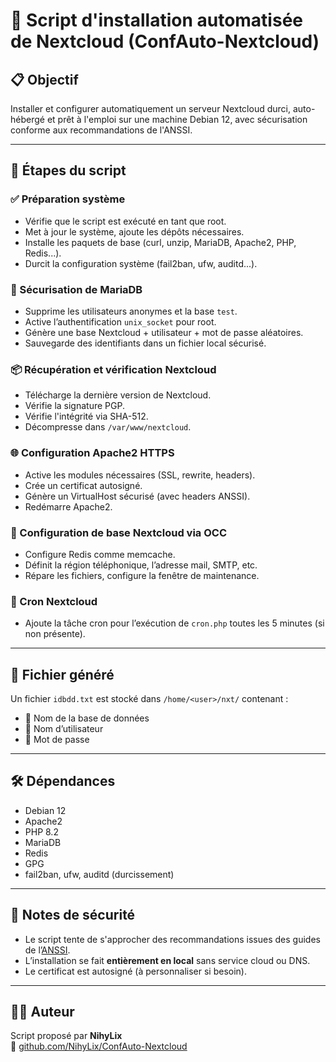 # 🚀 Script d'installation automatisée de Nextcloud (ConfAuto-Nextcloud)

## 📋 Objectif
Installer et configurer automatiquement un serveur Nextcloud durci, auto-hébergé et prêt à l'emploi sur une machine Debian 12, avec sécurisation conforme aux recommandations de l'ANSSI.

---

## 🧩 Étapes du script

### ✅ Préparation système
- Vérifie que le script est exécuté en tant que root.
- Met à jour le système, ajoute les dépôts nécessaires.
- Installe les paquets de base (curl, unzip, MariaDB, Apache2, PHP, Redis...).
- Durcit la configuration système (fail2ban, ufw, auditd...).

### 🔐 Sécurisation de MariaDB
- Supprime les utilisateurs anonymes et la base `test`.
- Active l’authentification `unix_socket` pour root.
- Génère une base Nextcloud + utilisateur + mot de passe aléatoires.
- Sauvegarde des identifiants dans un fichier local sécurisé.

### 📦 Récupération et vérification Nextcloud
- Télécharge la dernière version de Nextcloud.
- Vérifie la signature PGP.
- Vérifie l'intégrité via SHA-512.
- Décompresse dans `/var/www/nextcloud`.

### 🌐 Configuration Apache2 HTTPS
- Active les modules nécessaires (SSL, rewrite, headers).
- Crée un certificat autosigné.
- Génère un VirtualHost sécurisé (avec headers ANSSI).
- Redémarre Apache2.

### 🧠 Configuration de base Nextcloud via OCC
- Configure Redis comme memcache.
- Définit la région téléphonique, l’adresse mail, SMTP, etc.
- Répare les fichiers, configure la fenêtre de maintenance.

### 🔁 Cron Nextcloud
- Ajoute la tâche cron pour l’exécution de `cron.php` toutes les 5 minutes (si non présente).

---

## 📁 Fichier généré
Un fichier `idbdd.txt` est stocké dans `/home/<user>/nxt/` contenant :

- 📂 Nom de la base de données
- 👤 Nom d’utilisateur
- 🔐 Mot de passe

---

## 🛠️ Dépendances
- Debian 12
- Apache2
- PHP 8.2
- MariaDB
- Redis
- GPG
- fail2ban, ufw, auditd (durcissement)

---

## 📌 Notes de sécurité
- Le script tente de s'approcher des recommandations issues des guides de l’[ANSSI](https://www.ssi.gouv.fr).
- L’installation se fait **entièrement en local** sans service cloud ou DNS.
- Le certificat est autosigné (à personnaliser si besoin).

---

## 🧑‍💻 Auteur
Script proposé par **NihyLix**  
🔗 [github.com/NihyLix/ConfAuto-Nextcloud](https://github.com/NihyLix/ConfAuto-Nextcloud)

